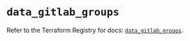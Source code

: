 # `data_gitlab_groups`

Refer to the Terraform Registry for docs: [`data_gitlab_groups`](https://registry.terraform.io/providers/gitlabhq/gitlab/16.10.0/docs/data-sources/groups).
